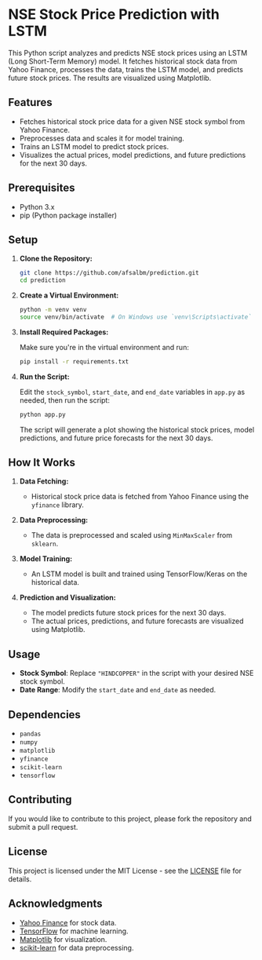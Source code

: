 # NSE Stock Price Prediction with LSTM

This Python script analyzes and predicts NSE stock prices using an LSTM (Long Short-Term Memory) model. It fetches historical stock data from Yahoo Finance, processes the data, trains the LSTM model, and predicts future stock prices. The results are visualized using Matplotlib.

## Features

- Fetches historical stock price data for a given NSE stock symbol from Yahoo Finance.
- Preprocesses data and scales it for model training.
- Trains an LSTM model to predict stock prices.
- Visualizes the actual prices, model predictions, and future predictions for the next 30 days.

## Prerequisites

- Python 3.x
- pip (Python package installer)

## Setup

1. **Clone the Repository:**

    ```bash
    git clone https://github.com/afsalbm/prediction.git
    cd prediction
    ```

2. **Create a Virtual Environment:**

    ```bash
    python -m venv venv
    source venv/bin/activate  # On Windows use `venv\Scripts\activate`
    ```

3. **Install Required Packages:**

    Make sure you're in the virtual environment and run:

    ```bash
    pip install -r requirements.txt
    ```

4. **Run the Script:**

    Edit the `stock_symbol`, `start_date`, and `end_date` variables in `app.py` as needed, then run the script:

    ```bash
    python app.py
    ```

    The script will generate a plot showing the historical stock prices, model predictions, and future price forecasts for the next 30 days.

## How It Works

1. **Data Fetching:**
   - Historical stock price data is fetched from Yahoo Finance using the `yfinance` library.

2. **Data Preprocessing:**
   - The data is preprocessed and scaled using `MinMaxScaler` from `sklearn`.

3. **Model Training:**
   - An LSTM model is built and trained using TensorFlow/Keras on the historical data.

4. **Prediction and Visualization:**
   - The model predicts future stock prices for the next 30 days.
   - The actual prices, predictions, and future forecasts are visualized using Matplotlib.

## Usage

- **Stock Symbol**: Replace `"HINDCOPPER"` in the script with your desired NSE stock symbol.
- **Date Range**: Modify the `start_date` and `end_date` as needed.

## Dependencies

- `pandas`
- `numpy`
- `matplotlib`
- `yfinance`
- `scikit-learn`
- `tensorflow`

## Contributing

If you would like to contribute to this project, please fork the repository and submit a pull request.

## License

This project is licensed under the MIT License - see the [LICENSE](LICENSE) file for details.

## Acknowledgments

- [Yahoo Finance](https://www.yahoofinance.com) for stock data.
- [TensorFlow](https://www.tensorflow.org) for machine learning.
- [Matplotlib](https://matplotlib.org) for visualization.
- [scikit-learn](https://scikit-learn.org) for data preprocessing.

